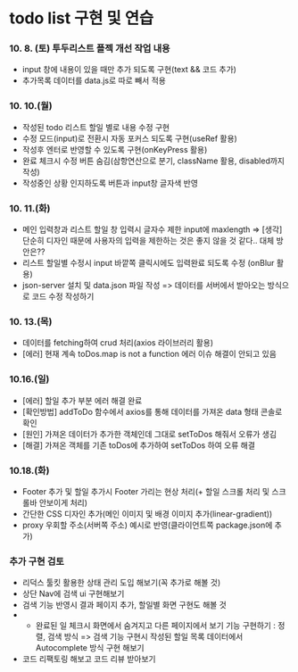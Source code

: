 # todo list 구현 및 연습

### 10. 8. (토) 투두리스트 플젝 개선 작업 내용
- input 창에 내용이 있을 때만 추가 되도록 구현(text && 코드 추가)
- 추가목록 데이터를 data.js로 따로 빼서 적용

### 10. 10.(월) 
- 작성된 todo 리스트 할일 별로 내용 수정 구현
- 수정 모드(input)로 전환시 자동 포커스 되도록 구현(useRef 활용)
- 작성후 엔터로 반영할 수 있도록 구현(onKeyPress 활용)
- 완료 체크시 수정 버튼 숨김(삼항연산으로 분기, className 활용, disabled까지 작성)
- 작성중인 상황 인지하도록 버튼과 input창 글자색 반영

### 10. 11.(화)
- 메인 입력창과 리스트 할일 창 입력시 글자수 제한 input에 maxlength
    => [생각] 단순히 디자인 때문에 사용자의 입력을 제한하는 것은 좋지 않을 것 같다.. 대체 방안은??
- 리스트 할일별 수정시 input 바깥쪽 클릭시에도 입력완료 되도록 수정 (onBlur 활용)
- json-server 설치 및 data.json 파일 작성
    => 데이터를 서버에서 받아오는 방식으로 코드 수정 작성하기

### 10. 13.(목)
- 데이터를 fetching하여 crud 처리(axios 라이브러리 활용)
- [에러] 현재 계속 toDos.map is not a function 에러 이슈 해결이 안되고 있음

### 10.16.(일)
- [에러] 할일 추가 부분 에러 해결 완료
- [확인방법] addToDo 함수에서 axios를 통해 데이터를 가져온 data 형태 콘솔로 확인
- [원인] 가져온 데이터가 추가한 객체인데 그대로 setToDos 해줘서 오류가 생김
- [해결] 가져온 객체를 기존 toDos에 추가하여 setToDos 하여 오류 해결

### 10.18.(화)
- Footer 추가 및 할일 추가시 Footer 가리는 현상 처리(+ 할일 스크롤 처리 및 스크롤바 안보이게 처리)
- 간단한 CSS 디자인 추가(메인 이미지 및 배경 이미지 추가(linear-gradient))
- proxy 우회할 주소(서버쪽 주소) 예시로 반영(클라이언트쪽 package.json에 추가)

### 추가 구현 검토
- 리덕스 툴킷 활용한 상태 관리 도입 해보기(꼭 추가로 해볼 것)
- 상단 Nav에 검색 ui 구현해보기
- 검색 기능 반영시 결과 페이지 추가, 할일별 화면 구현도 해볼 것
- + 완료된 일 체크시 화면에서 숨겨지고 다른 페이지에서 보기 기능 구현하기 : 정렬, 검색 방식
    => 검색 기능 구현시 작성된 할일 목록 데이터에서 Autocomplete 방식 구현 해보기
- 코드 리팩토링 해보고 코드 리뷰 받아보기